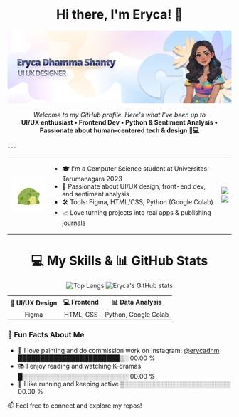 <h1 align="center">Hi there, I'm Eryca! 👋</h1>
<img src="./assets/bannerV2.svg" alt="banner that says Eryca Dhamma Shanty - UI UX Desiigner and cartoon illustration of Monica">
<p align="center">
  <em>Welcome to my GitHub profile. Here's what I've been up to</em><br>
  <strong>UI/UX enthusiast • Frontend Dev • Python &amp; Sentiment Analysis • Passionate about human-centered tech &amp; design 🎨💻</strong>
</p>
---
<table align="center">
  <tr>
    <td>
      <img src="./assets/download.gif" alt="My Skills Gif" width="120" />
    </td>
    <td>
      <ul>
        <li>🎓 I'm a Computer Science student at Universitas Tarumanagara 2023</li>
        <li>🎨 Passionate about UI/UX design, front-end dev, and sentiment analysis</li>
        <li>🛠️ Tools: Figma, HTML/CSS, Python (Google Colab)</li>
        <li>📈 Love turning projects into real apps & publishing journals</li>
      </ul>
    </td>
    <td> <a href="https://skillicons.dev">
     <a href="https://skillicons.dev">
      <img src="https://skillicons.dev/icons?i=figma,ai,html,css" /> <br />
      <img src="https://skillicons.dev/icons?i=js,python,dart,flutter" />
    </a>
  </tr>
</table>

<h1 align="center">💻 My Skills & 📊 GitHub Stats</h1>

<p align="center">
  <img width="23%" src="https://github-readme-stats.vercel.app/api/top-langs/?username=erycaaaaa&layout=compact&theme=dark#gh-dark-mode-only" alt="Top Langs" />
  <img width="30%" src="https://github-readme-stats.vercel.app/api?username=erycaaaaa&show_icons=true&theme=default" alt="Eryca's GitHub stats" />
</p>

<table align="center">

  <tr align="center">
    <th>🎨 UI/UX Design</th>
    <th>💻 Frontend</th>
    <th>📊 Data Analysis</th>
  </tr>
  <tr align="center">
    <td>Figma</td>
    <td>HTML, CSS</td>
    <td>Python, Google Colab</td>
  </tr>
</table>

### 💬 Fun Facts About Me

- 🎨 I love painting and do commission work on Instagram: [@erycadhm](https://instagram.com/erycadhm) ███████████████████████▒░   00.00 %
- 📚 I enjoy reading and watching K-dramas █░░░░░░░░░░░░░░░░░░░░░░░░   00.00 %
- 🏃 I like running and keeping active  ▒░░░░░░░░░░░░░░░░░░░░░░░░   00.00 %

📫 Feel free to connect and explore my repos!


